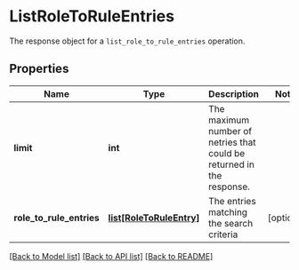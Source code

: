 # ListRoleToRuleEntries

The response object for a `list_role_to_rule_entries` operation. 
## Properties
Name | Type | Description | Notes
------------ | ------------- | ------------- | -------------
**limit** | **int** | The maximum number of netries that could be returned in the response.  | 
**role_to_rule_entries** | [**list[RoleToRuleEntry]**](RoleToRuleEntry.md) | The entries matching the search criteria | [optional] 

[[Back to Model list]](../README.md#documentation-for-models) [[Back to API list]](../README.md#documentation-for-api-endpoints) [[Back to README]](../README.md)


